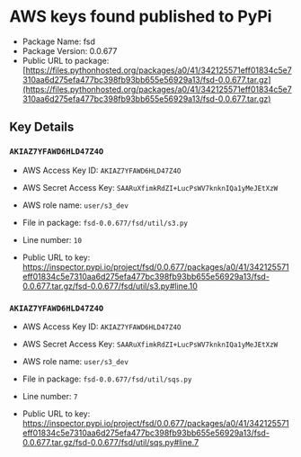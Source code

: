 # AWS keys found published to PyPi

* Package Name: fsd
* Package Version: 0.0.677
* Public URL to package: [https://files.pythonhosted.org/packages/a0/41/342125571eff01834c5e7310aa6d275efa477bc398fb93bb655e56929a13/fsd-0.0.677.tar.gz](https://files.pythonhosted.org/packages/a0/41/342125571eff01834c5e7310aa6d275efa477bc398fb93bb655e56929a13/fsd-0.0.677.tar.gz)

## Key Details

### `AKIAZ7YFAWD6HLD47Z4O`

* AWS Access Key ID: `AKIAZ7YFAWD6HLD47Z4O`
* AWS Secret Access Key: `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` 
* AWS role name: `user/s3_dev`
* File in package: `fsd-0.0.677/fsd/util/s3.py`
* Line number: `10`

* Public URL to key: https://inspector.pypi.io/project/fsd/0.0.677/packages/a0/41/342125571eff01834c5e7310aa6d275efa477bc398fb93bb655e56929a13/fsd-0.0.677.tar.gz/fsd-0.0.677/fsd/util/s3.py#line.10



### `AKIAZ7YFAWD6HLD47Z4O`

* AWS Access Key ID: `AKIAZ7YFAWD6HLD47Z4O`
* AWS Secret Access Key: `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` 
* AWS role name: `user/s3_dev`
* File in package: `fsd-0.0.677/fsd/util/sqs.py`
* Line number: `7`

* Public URL to key: https://inspector.pypi.io/project/fsd/0.0.677/packages/a0/41/342125571eff01834c5e7310aa6d275efa477bc398fb93bb655e56929a13/fsd-0.0.677.tar.gz/fsd-0.0.677/fsd/util/sqs.py#line.7


